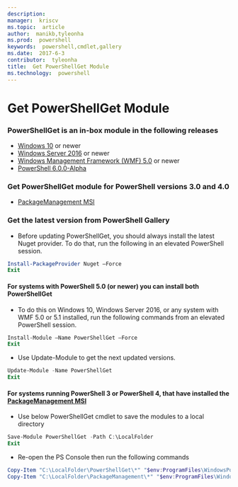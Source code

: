```yaml
---
description:  
manager:  kriscv
ms.topic:  article
author:  manikb,tyleonha
ms.prod:  powershell
keywords:  powershell,cmdlet,gallery
ms.date:  2017-6-3
contributor:  tyleonha
title:  Get PowerShellGet Module
ms.technology:  powershell
---
```


Get PowerShellGet Module
========================

### PowerShellGet is an in-box module in the following releases
- [Windows 10](https://www.microsoft.com/en-us/windows/get-windows-10) or newer
- [Windows Server 2016](https://technet.microsoft.com/en-us/windows-server-docs/get-started/windows-server-2016) or newer
- [Windows Management Framework (WMF) 5.0](https://www.microsoft.com/en-us/download/details.aspx?id=50395) or newer
- [PowerShell 6.0.0-Alpha](https://github.com/PowerShell/PowerShell/releases)

### Get PowerShellGet module for PowerShell versions 3.0 and 4.0
- [PackageManagement MSI](http://go.microsoft.com/fwlink/?LinkID=746217&clcid=0x409) 

### Get the latest version from PowerShell Gallery

- Before updating PowerShellGet, you should always install the latest Nuget provider. To do that, run the following in an elevated PowerShell session.
```powershell
Install-PackageProvider Nuget –Force
Exit
```

#### For systems with PowerShell 5.0 (or newer) you can install both PowerShellGet 
- To do this on Windows 10, Windows Server 2016, or any system with WMF 5.0 or 5.1 installed, run the following commands from an elevated PowerShell session.
```powershell
Install-Module –Name PowerShellGet –Force
Exit
```

- Use Update-Module to get the next updated versions.
```powershell
Update-Module -Name PowerShellGet
Exit
```

#### For systems running PowerShell 3 or PowerShell 4, that have installed the [PackageManagement MSI](http://go.microsoft.com/fwlink/?LinkID=746217&clcid=0x409)

- Use below PowerShellGet cmdlet to save the modules to a local directory

```powershell
Save-Module PowerShellGet -Path C:\LocalFolder
Exit
```

- Re-open the PS Console then run the following commands

```powershell
Copy-Item "C:\LocalFolder\PowerShellGet\*" "$env:ProgramFiles\WindowsPowerShell\Modules\PowerShellGet\" -Recurse -Force
Copy-Item "C:\LocalFolder\PackageManagement\*" "$env:ProgramFiles\WindowsPowerShell\Modules\PackageManagement\" -Recurse -Force
```